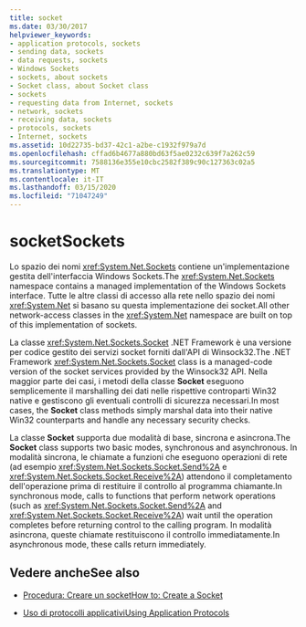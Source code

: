 ```yaml
---
title: socket
ms.date: 03/30/2017
helpviewer_keywords:
- application protocols, sockets
- sending data, sockets
- data requests, sockets
- Windows Sockets
- sockets, about sockets
- Socket class, about Socket class
- sockets
- requesting data from Internet, sockets
- network, sockets
- receiving data, sockets
- protocols, sockets
- Internet, sockets
ms.assetid: 10d22735-bd37-42c1-a2be-c1932f979a7d
ms.openlocfilehash: cffad6b4677a880bd63f5ae0232c639f7a262c59
ms.sourcegitcommit: 7588136e355e10cbc2582f389c90c127363c02a5
ms.translationtype: MT
ms.contentlocale: it-IT
ms.lasthandoff: 03/15/2020
ms.locfileid: "71047249"
---
```

# <a name="sockets"></a><span data-ttu-id="60cf2-102">socket</span><span class="sxs-lookup"><span data-stu-id="60cf2-102">Sockets</span></span>
<span data-ttu-id="60cf2-103">Lo spazio dei nomi <xref:System.Net.Sockets> contiene un'implementazione gestita dell'interfaccia Windows Sockets.</span><span class="sxs-lookup"><span data-stu-id="60cf2-103">The <xref:System.Net.Sockets> namespace contains a managed implementation of the Windows Sockets interface.</span></span> <span data-ttu-id="60cf2-104">Tutte le altre classi di accesso alla rete nello spazio dei nomi <xref:System.Net> si basano su questa implementazione dei socket.</span><span class="sxs-lookup"><span data-stu-id="60cf2-104">All other network-access classes in the <xref:System.Net> namespace are built on top of this implementation of sockets.</span></span>  
  
 <span data-ttu-id="60cf2-105">La classe <xref:System.Net.Sockets.Socket> .NET Framework è una versione per codice gestito dei servizi socket forniti dall'API di Winsock32.</span><span class="sxs-lookup"><span data-stu-id="60cf2-105">The .NET Framework <xref:System.Net.Sockets.Socket> class is a managed-code version of the socket services provided by the Winsock32 API.</span></span> <span data-ttu-id="60cf2-106">Nella maggior parte dei casi, i metodi della classe **Socket** eseguono semplicemente il marshalling dei dati nelle rispettive controparti Win32 native e gestiscono gli eventuali controlli di sicurezza necessari.</span><span class="sxs-lookup"><span data-stu-id="60cf2-106">In most cases, the **Socket** class methods simply marshal data into their native Win32 counterparts and handle any necessary security checks.</span></span>  
  
 <span data-ttu-id="60cf2-107">La classe **Socket** supporta due modalità di base, sincrona e asincrona.</span><span class="sxs-lookup"><span data-stu-id="60cf2-107">The **Socket** class supports two basic modes, synchronous and asynchronous.</span></span> <span data-ttu-id="60cf2-108">In modalità sincrona, le chiamate a funzioni che eseguono operazioni di rete (ad esempio <xref:System.Net.Sockets.Socket.Send%2A> e <xref:System.Net.Sockets.Socket.Receive%2A>) attendono il completamento dell'operazione prima di restituire il controllo al programma chiamante.</span><span class="sxs-lookup"><span data-stu-id="60cf2-108">In synchronous mode, calls to functions that perform network operations (such as <xref:System.Net.Sockets.Socket.Send%2A> and <xref:System.Net.Sockets.Socket.Receive%2A>) wait until the operation completes before returning control to the calling program.</span></span> <span data-ttu-id="60cf2-109">In modalità asincrona, queste chiamate restituiscono il controllo immediatamente.</span><span class="sxs-lookup"><span data-stu-id="60cf2-109">In asynchronous mode, these calls return immediately.</span></span>  
  
## <a name="see-also"></a><span data-ttu-id="60cf2-110">Vedere anche</span><span class="sxs-lookup"><span data-stu-id="60cf2-110">See also</span></span>

- [<span data-ttu-id="60cf2-111">Procedura: Creare un socket</span><span class="sxs-lookup"><span data-stu-id="60cf2-111">How to: Create a Socket</span></span>](how-to-create-a-socket.md)

- [<span data-ttu-id="60cf2-112">Uso di protocolli applicativi</span><span class="sxs-lookup"><span data-stu-id="60cf2-112">Using Application Protocols</span></span>](using-application-protocols.md)
